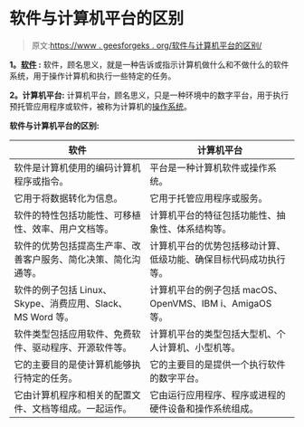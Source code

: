 # 软件与计算机平台的区别

> 原文:[https://www . geesforgeks . org/软件与计算机平台的区别/](https://www.geeksforgeeks.org/difference-between-software-and-computer-platform/)

**1。[软件](https://www.geeksforgeeks.org/software-concepts/) :**
软件，顾名思义，就是一种告诉或指示计算机做什么和不做什么的软件系统，用于操作计算机和执行一些特定的任务。

**2。计算机平台:**
计算机平台，顾名思义，只是一种环境中的数字平台，用于执行预托管应用程序或软件，被称为计算机的[操作系统](https://www.geeksforgeeks.org/operating-systems/)。

**软件与计算机平台的区别:**

<center>

| 软件 | 计算机平台 |
| --- | --- |
| 软件是计算机使用的编码计算机程序或指令。 | 平台是一种计算机软件或操作系统。 |
| 它用于将数据转化为信息。 | 它用于托管应用程序或服务。 |
| 软件的特性包括功能性、可移植性、效率、用户文档等。 | 计算机平台的特征包括功能性、抽象性、体系结构等。 |
| 软件的优势包括提高生产率、改善客户服务、简化决策、简化沟通等。 | 计算机平台的优势包括移动计算、低级功能、确保目标代码成功执行等。 |
| 软件的例子包括 Linux、Skype、消费应用、Slack、MS Word 等。 | 计算机平台的例子包括 macOS、OpenVMS、IBM i、AmigaOS 等。 |
| 软件类型包括应用软件、免费软件、驱动程序、开源软件等。 | 计算机平台的类型包括大型机、个人计算机、小型机等。 |
| 它的主要目的是使计算机能够执行特定的任务。 | 它的主要目的是提供一个执行软件的数字平台。 |
| 它由计算机程序和相关的配置文件、文档等组成。一起运作。 | 它由运行应用程序、程序或进程的硬件设备和操作系统组成。 |

</center>